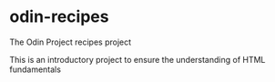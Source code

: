 # odin-recipes
The Odin Project recipes project

This is an introductory project to ensure the understanding of HTML fundamentals